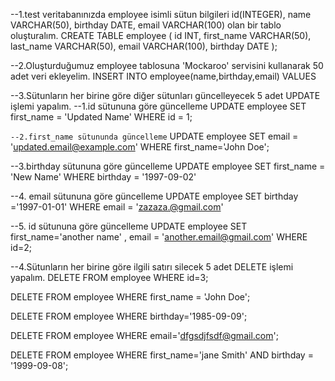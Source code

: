 --1.test veritabanınızda employee isimli sütun bilgileri id(INTEGER), name VARCHAR(50), birthday DATE, email VARCHAR(100) olan bir tablo oluşturalım.
CREATE TABLE employee (
    id INT,
    first_name VARCHAR(50),
    last_name VARCHAR(50),
    email VARCHAR(100),
    birthday DATE
);


--2.Oluşturduğumuz employee tablosuna 'Mockaroo' servisini kullanarak 50 adet veri ekleyelim.
INSERT INTO employee(name,birthday,email) VALUES 


--3.Sütunların her birine göre diğer sütunları güncelleyecek 5 adet UPDATE işlemi yapalım.
--1.id sütununa göre güncelleme
UPDATE employee
SET first_name = 'Updated Name'
WHERE id = 1;

`--2.first_name sütununda güncelleme`
UPDATE employee
SET email = 'updated.email@example.com'
WHERE first_name='John Doe';

--3.birthday sütununa göre güncelleme
UPDATE employee
SET first_name = 'New Name'
WHERE birthday = '1997-09-02'

--4. email sütununa göre güncelleme
UPDATE employee 
SET birthday ='1997-01-01'
WHERE email = 'zazaza.@gmail.com'

--5. id sütununa göre güncelleme
UPDATE employee
SET first_name='another name' , email = 'another.email@gmail.com'
WHERE id=2;


--4.Sütunların her birine göre ilgili satırı silecek 5 adet DELETE işlemi yapalım.
DELETE FROM employee
WHERE id=3;

DELETE FROM employee
WHERE first_name = 'John Doe';

DELETE FROM employee
WHERE birthday='1985-09-09';

DELETE FROM employee
WHERE email='dfgsdjfsdf@gmail.com';

DELETE FROM employee
WHERE first_name='jane Smith' AND birthday = '1999-09-08';
